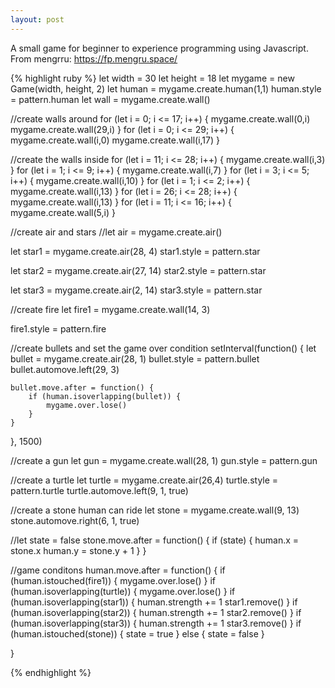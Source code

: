 ```yaml
---
layout: post
---
```

A small game for beginner to experience programming using Javascript.
From mengrru: https://fp.mengru.space/

{% highlight ruby %}
let width = 30
let height = 18
let mygame = new Game(width, height, 2)
let human = mygame.create.human(1,1)
human.style = pattern.human
let wall = mygame.create.wall()

//create walls around
for (let i = 0; i <= 17; i++) {
    mygame.create.wall(0,i)
    mygame.create.wall(29,i)
}
for (let i = 0; i <= 29; i++) {
    mygame.create.wall(i,0)
    mygame.create.wall(i,17)
}

//create the walls inside
for (let i = 11; i <= 28; i++) {
    mygame.create.wall(i,3)
}
for (let i = 1; i <= 9; i++) {
    mygame.create.wall(i,7)
}
for (let i = 3; i <= 5; i++) {
    mygame.create.wall(i,10)
}
for (let i = 1; i <= 2; i++) {
    mygame.create.wall(i,13)
}
for (let i = 26; i <= 28; i++) {
    mygame.create.wall(i,13)
}
for (let i = 11; i <= 16; i++) {
    mygame.create.wall(5,i)
}

//create air and stars
//let air = mygame.create.air()
        
let star1 = mygame.create.air(28, 4)
star1.style = pattern.star

let star2 = mygame.create.air(27, 14)
star2.style = pattern.star

let star3 = mygame.create.air(2, 14)
star3.style = pattern.star

//create fire
let fire1 = mygame.create.wall(14, 3)
        
fire1.style = pattern.fire
        
//create bullets and set the game over condition
setInterval(function() {
    let bullet = mygame.create.air(28, 1)
    bullet.style = pattern.bullet
    bullet.automove.left(29, 3)

    bullet.move.after = function() {
        if (human.isoverlapping(bullet)) {
            mygame.over.lose()
        }
    }        
}, 1500)

//create a gun
let gun = mygame.create.wall(28, 1)
gun.style = pattern.gun

//create a turtle
let turtle = mygame.create.air(26,4)
turtle.style = pattern.turtle
turtle.automove.left(9, 1, true)

//create a stone human can ride
let stone = mygame.create.wall(9, 13)
stone.automove.right(6, 1, true)

//let state = false
stone.move.after = function() {
    if (state) {
        human.x = stone.x
        human.y = stone.y + 1
    }
}

//game conditons
human.move.after = function() {
    if (human.istouched(fire1)) {
        mygame.over.lose()
    }
    if (human.isoverlapping(turtle)) {
        mygame.over.lose()
    }
    if (human.isoverlapping(star1)) {
    human.strength += 1
    star1.remove()
    }
    if (human.isoverlapping(star2)) {
    human.strength += 1
    star2.remove()
    }
    if (human.isoverlapping(star3)) {
    human.strength += 1
    star3.remove()
    }
    if (human.istouched(stone)) {
        state = true 
    }
        else {
            state = false
        }
            
}

{% endhighlight %}